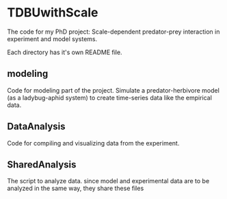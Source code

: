# TDBUwithScale
The code for my PhD project: Scale-dependent predator-prey interaction in experiment and model systems.

Each directory has it's own README file.

## modeling
Code for modeling part of the project. Simulate a predator-herbivore model (as a ladybug-aphid system) to create time-series data like the empirical data.

## DataAnalysis
Code for compiling and visualizing data from the experiment.

## SharedAnalysis
The script to analyze data. since model and experimental data are to be analyzed in the same way, they share these files

